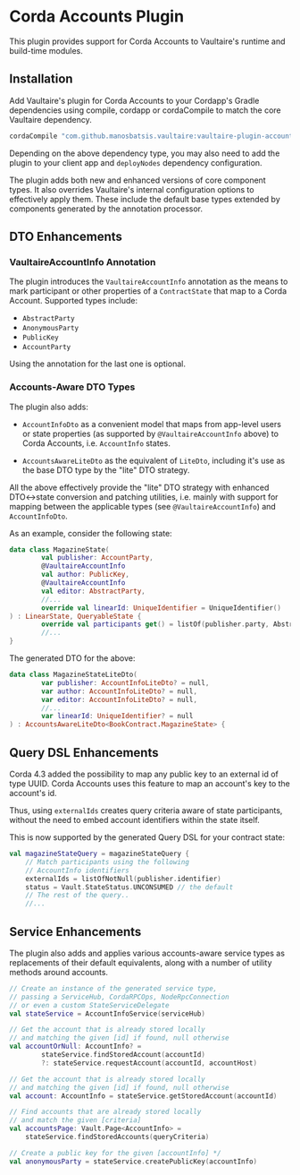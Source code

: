 
# Corda Accounts Plugin

This plugin provides support for Corda Accounts to Vaultaire's runtime and build-time modules.

## Installation

Add Vaultaire's plugin for Corda Accounts to your Cordapp's Gradle dependencies
using compile, cordapp or cordaCompile to match the core Vaultaire dependency.

```groovy
cordaCompile "com.github.manosbatsis.vaultaire:vaultaire-plugin-accounts:$vaultaire_version"
```
Depending on the above dependency type, you may also need to add the plugin
to your client app and `deployNodes` dependency configuration.

The plugin adds both new and enhanced versions of core component types. It also overrides Vaultaire's
internal configuration options to effectively apply them. These include the default base types extended
by components generated by the annotation processor.

## DTO Enhancements

### VaultaireAccountInfo Annotation

The plugin introduces the `VaultaireAccountInfo` annotation as the means to mark participant
or other properties of a `ContractState` that map to a Corda Account. Supported types include:

- `AbstractParty`
- `AnonymousParty`
- `PublicKey`
- `AccountParty`

Using the annotation for the last one is optional.

### Accounts-Aware DTO Types

The plugin also adds:

- `AccountInfoDto` as a convenient model that maps from app-level users
or state properties (as supported by `@VaultaireAccountInfo` above) to Corda Accounts,
i.e. `AccountInfo` states.

- `AccountsAwareLiteDto` as the equivalent of `LiteDto`,
including it's use as the base DTO type by the "lite" DTO strategy.

All the above effectively provide the "lite" DTO strategy with enhanced DTO<->state conversion
and patching utilities, i.e. mainly with support for mapping between the applicable types
(see `@VaultaireAccountInfo`) and `AccountInfoDto`.

As an example, consider the following state:

```kotlin
data class MagazineState(
        val publisher: AccountParty,
        @VaultaireAccountInfo
        val author: PublicKey,
        @VaultaireAccountInfo
        val editor: AbstractParty,
        //...
        override val linearId: UniqueIdentifier = UniqueIdentifier()
) : LinearState, QueryableState {
        override val participants get() = listOf(publisher.party, AbstractParty(author), editor)
        //...
}
```

The generated DTO for the above:

```kotlin
data class MagazineStateLiteDto(
		var publisher: AccountInfoLiteDto? = null,
		var author: AccountInfoLiteDto? = null,
		var editor: AccountInfoLiteDto? = null,
		//...
		var linearId: UniqueIdentifier? = null
) : AccountsAwareLiteDto<BookContract.MagazineState> {
```


## Query DSL Enhancements

Corda 4.3 added the possibility to map any public key to an external id of type UUID. 
Corda Accounts uses this feature to map an account's key to the account's id.

Thus, using `externalIds` creates query criteria aware of state participants, without 
the need to embed account identifiers within the state itself.

This is now supported by the generated Query DSL for your contract state:
 
```kotlin
val magazineStateQuery = magazineStateQuery {
    // Match participants using the following 
    // AccountInfo identifiers
    externalIds = listOfNotNull(publisher.identifier)
    status = Vault.StateStatus.UNCONSUMED // the default
    // The rest of the query..
    //...
```

## Service Enhancements

The plugin also adds and applies various accounts-aware service types as replacements
of their default equivalents, along with a number of utility methods around accounts. 


```kotlin
// Create an instance of the generated service type,
// passing a ServiceHub, CordaRPCOps, NodeRpcConnection
// or even a custom StateServiceDelegate
val stateService = AccountInfoService(serviceHub)

// Get the account that is already stored locally
// and matching the given [id] if found, null otherwise
val accountOrNull: AccountInfo? = 
        stateService.findStoredAccount(accountId)
        ?: stateService.requestAccount(accountId, accountHost)

// Get the account that is already stored locally
// and matching the given [id] if found, null otherwise
val account: AccountInfo = stateService.getStoredAccount(accountId)

// Find accounts that are already stored locally
// and match the given [criteria]
val accountsPage: Vault.Page<AccountInfo> =
	stateService.findStoredAccounts(queryCriteria)

// Create a public key for the given [accountInfo] */
val anonymousParty = stateService.createPublicKey(accountInfo)
```

 


